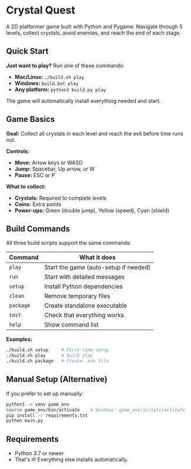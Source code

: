 # Crystal Quest

A 2D platformer game built with Python and Pygame. Navigate through 5 levels, collect crystals, avoid enemies, and reach the end of each stage.

## Quick Start

**Just want to play?** Run one of these commands:

- **Mac/Linux:** `./build.sh play`
- **Windows:** `build.bat play`  
- **Any platform:** `python3 build.py play`

The game will automatically install everything needed and start.

## Game Basics

**Goal:** Collect all crystals in each level and reach the exit before time runs out.

**Controls:**
- **Move:** Arrow keys or WASD
- **Jump:** Spacebar, Up arrow, or W
- **Pause:** ESC or P

**What to collect:**
- **Crystals:** Required to complete levels
- **Coins:** Extra points
- **Power-ups:** Green (double jump), Yellow (speed), Cyan (shield)

## Build Commands

All three build scripts support the same commands:

| Command | What it does |
|---------|-------------|
| `play` | Start the game (auto-setup if needed) |
| `run` | Start with detailed messages |
| `setup` | Install Python dependencies |
| `clean` | Remove temporary files |
| `package` | Create standalone executable |
| `test` | Check that everything works |
| `help` | Show command list |

**Examples:**
```bash
./build.sh setup     # First-time setup
./build.sh play      # Quick play
./build.sh package   # Create .exe file
```

## Manual Setup (Alternative)

If you prefer to set up manually:

```bash
python3 -m venv game_env
source game_env/bin/activate    # Windows: game_env\Scripts\activate
pip install -r requirements.txt
python main.py
```

## Requirements

- Python 3.7 or newer
- That's it! Everything else installs automatically.

